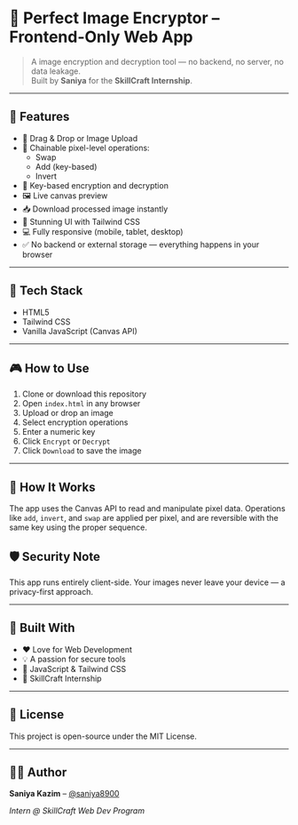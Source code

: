 # 🔐 Perfect Image Encryptor – Frontend-Only Web App

> A image encryption and decryption tool — no backend, no server, no data leakage.  
> Built by **Saniya** for the **SkillCraft Internship**.

---

## 🎯 Features

- 📂 Drag & Drop or Image Upload
- 🔁 Chainable pixel-level operations:
  - Swap
  - Add (key-based)
  - Invert
- 🔐 Key-based encryption and decryption
- 🖼 Live canvas preview
- 📥 Download processed image instantly
- 🌈 Stunning UI with Tailwind CSS
- 💻 Fully responsive (mobile, tablet, desktop)
- ✅ No backend or external storage — everything happens in your browser

---

## 🚀 Tech Stack

- HTML5
- Tailwind CSS
- Vanilla JavaScript (Canvas API)

---

## 🎮 How to Use

1. Clone or download this repository
2. Open `index.html` in any browser
3. Upload or drop an image
4. Select encryption operations
5. Enter a numeric key
6. Click `Encrypt` or `Decrypt`
7. Click `Download` to save the image

---

## 🧠 How It Works

The app uses the Canvas API to read and manipulate pixel data. Operations like `add`, `invert`, and `swap` are applied per pixel, and are reversible with the same key using the proper sequence.


## 🛡 Security Note

This app runs entirely client-side. Your images never leave your device — a privacy-first approach.

---

## 🙌 Built With

- ❤️ Love for Web Development
- 💡 A passion for secure tools
- 🧠 JavaScript & Tailwind CSS
- 💼 SkillCraft Internship

---

## 📜 License

This project is open-source under the MIT License.

---

## 👩‍💻 Author

**Saniya Kazim** – [@saniya8900](https://github.com/saniya8900)

_Intern @ SkillCraft Web Dev Program_
